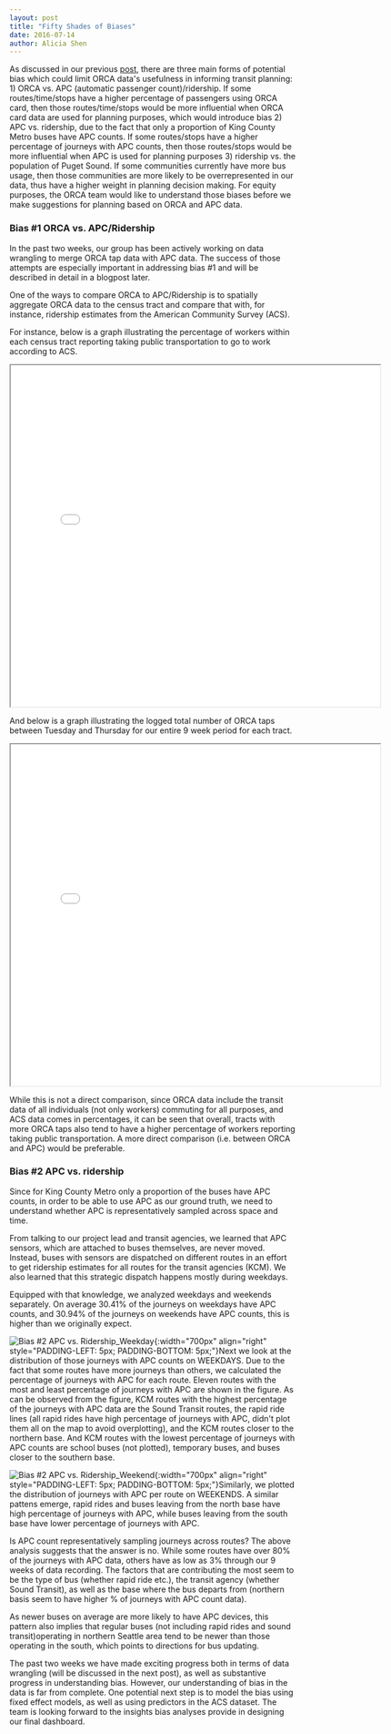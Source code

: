 ```yaml
---
layout: post
title: "Fifty Shades of Biases"
date: 2016-07-14
author: Alicia Shen
---
```


As discussed in our previous [post](https://uwescience.github.io/DSSG2016//2016/07/05/orca-week-3.html), there are three main forms of potential bias which could limit ORCA data's usefulness in informing transit planning: 1) ORCA vs. APC (automatic passenger count)/ridership. If some routes/time/stops have a higher percentage of passengers using ORCA card, then those routes/time/stops would be more influential when ORCA card data are used for planning purposes, which would introduce bias 2) APC vs. ridership, due to the fact that only a proportion of King County Metro buses have APC counts. If some routes/stops have a higher percentage of journeys with APC counts, then those routes/stops would be more influential when APC is used for planning purposes 3) ridership vs. the population of Puget Sound. If some communities currently have more bus usage, then those communities are more likely to be overrepresented in our data, thus have a higher weight in planning decision making. For equity purposes, the ORCA team would like to understand those biases before we make suggestions for planning based on ORCA and APC data. 

### Bias #1 ORCA vs. APC/Ridership

In the past two weeks, our group has been actively working on data wrangling to merge ORCA tap data with APC data. The success of those attempts are especially important in addressing bias #1 and will be described in detail in a blogpost later.

One of the ways to compare ORCA to APC/Ridership is to spatially aggregate ORCA data to the census tract and compare that with, for instance, ridership estimates from the American Community Survey (ACS). 

For instance, below is a graph illustrating the percentage of workers within each census tract reporting taking public transportation to go to work according to ACS. 

<iframe width="650" height="600" src="{{site.url}}/assets/images/acs_commute_sean.html" ></iframe>

And below is a graph illustrating the logged total number of ORCA taps between Tuesday and Thursday for our entire 9 week period for each tract. 

<iframe width="650" height="600" src="{{site.url}}/assets/images/zonal_stats_alicia.html" ></iframe>

While this is not a direct comparison, since ORCA data include the transit data of all individuals (not only workers) commuting for all purposes, and ACS data comes in percentages, it can be seen that overall, tracts with more ORCA taps also tend to have a higher percentage of workers reporting taking public transportation. A more direct comparison (i.e. between ORCA and APC) would be preferable.

### Bias #2 APC vs. ridership

Since for King County Metro  only a proportion of the buses have APC counts, in order to be able to use APC as our ground truth, we need to understand whether APC is representatively sampled across space and time. 

From talking to our project lead and transit agencies, we learned that APC sensors, which are attached to buses themselves, are never moved. Instead, buses with sensors are dispatched on different routes in an effort to get ridership estimates for all routes for the transit agencies (KCM). We also learned that this strategic dispatch happens mostly during weekdays. 

Equipped with that knowledge, we analyzed weekdays and weekends separately. On average 30.41% of the journeys on weekdays have APC counts, and 30.94% of the journeys on weekends have APC counts, this is higher than we originally expect. 

![Bias #2 APC vs. Ridership_Weekday]({{site.url}}/assets/images/PercentAPCinKCM_Weekday.png){:width="700px" align="right" style="PADDING-LEFT: 5px; PADDING-BOTTOM: 5px;"}Next we look at the distribution of those journeys with APC counts on WEEKDAYS. Due to the fact that some routes have more journeys than others, we calculated the percentage of journeys with APC for each route. Eleven routes with the most and least percentage of journeys with APC are shown in the figure. As can be observed from the figure, KCM routes with the highest percentage of the journeys with APC data are the Sound Transit routes, the rapid ride lines (all rapid rides have high percentage of journeys with APC, didn't plot them all on the map to avoid overplotting), and the KCM routes closer to the northern base. And KCM routes with the lowest percentage of journeys with APC counts are school buses (not plotted), temporary buses, and buses closer to the southern base. 

![Bias #2 APC vs. Ridership_Weekend]({{site.url}}/assets/images/PercentAPCinKCM_Weekend.png){:width="700px" align="right" style="PADDING-LEFT: 5px; PADDING-BOTTOM: 5px;"}Similarly, we plotted the distribution of journeys with APC per route on WEEKENDS. A similar pattens emerge, rapid rides and buses leaving from the north base have high percentage of journeys with APC, while buses leaving from the south base have lower percentage of journeys with APC.

Is APC count representatively sampling journeys across routes? The above analysis suggests that the answer is no. While some routes have over 80% of the journeys with APC data, others have as low as 3% through our 9 weeks of data recording. The factors that are contributing the most seem to be the type of bus (whether rapid ride etc.), the transit agency (whether Sound Transit), as well as the base where the bus departs from (northern basis seem to have higher % of journeys with APC count data). 

As newer buses on average are more likely to have APC devices, this pattern also implies that regular buses (not including rapid rides and sound transit)operating in northern Seattle area tend to be newer than those operating in the south, which points to directions for bus updating.

The past two weeks we have made exciting progress both in terms of data wrangling (will be discussed in the next post), as well as substantive progress in understanding bias. However, our understanding of bias in the data is far from complete. One potential next step is to model the bias using fixed effect models, as well as using predictors in the ACS dataset. The team is looking forward to the insights bias analyses provide in designing our final dashboard. 

